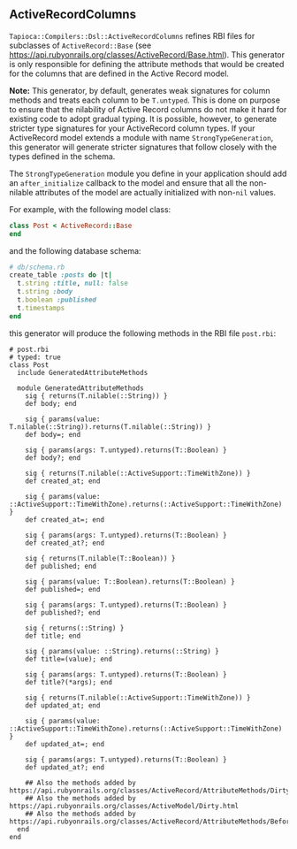 ## ActiveRecordColumns

`Tapioca::Compilers::Dsl::ActiveRecordColumns` refines RBI files for subclasses of `ActiveRecord::Base`
(see https://api.rubyonrails.org/classes/ActiveRecord/Base.html). This generator is only
responsible for defining the attribute methods that would be created for the columns that
are defined in the Active Record model.

**Note:** This generator, by default, generates weak signatures for column methods and treats each
column to be `T.untyped`. This is done on purpose to ensure that the nilability of Active Record
columns do not make it hard for existing code to adopt gradual typing. It is possible, however, to
generate stricter type signatures for your ActiveRecord column types. If your ActiveRecord model extends
a module with name `StrongTypeGeneration`, this generator will generate stricter signatures that follow
closely with the types defined in the schema.

The `StrongTypeGeneration` module you define in your application should add an `after_initialize` callback
to the model and ensure that all the non-nilable attributes of the model are actually initialized with non-`nil`
values.

For example, with the following model class:

~~~rb
class Post < ActiveRecord::Base
end
~~~

and the following database schema:

~~~rb
# db/schema.rb
create_table :posts do |t|
  t.string :title, null: false
  t.string :body
  t.boolean :published
  t.timestamps
end
~~~

this generator will produce the following methods in the RBI file
`post.rbi`:

~~~rbi
# post.rbi
# typed: true
class Post
  include GeneratedAttributeMethods

  module GeneratedAttributeMethods
    sig { returns(T.nilable(::String)) }
    def body; end

    sig { params(value: T.nilable(::String)).returns(T.nilable(::String)) }
    def body=; end

    sig { params(args: T.untyped).returns(T::Boolean) }
    def body?; end

    sig { returns(T.nilable(::ActiveSupport::TimeWithZone)) }
    def created_at; end

    sig { params(value: ::ActiveSupport::TimeWithZone).returns(::ActiveSupport::TimeWithZone) }
    def created_at=; end

    sig { params(args: T.untyped).returns(T::Boolean) }
    def created_at?; end

    sig { returns(T.nilable(T::Boolean)) }
    def published; end

    sig { params(value: T::Boolean).returns(T::Boolean) }
    def published=; end

    sig { params(args: T.untyped).returns(T::Boolean) }
    def published?; end

    sig { returns(::String) }
    def title; end

    sig { params(value: ::String).returns(::String) }
    def title=(value); end

    sig { params(args: T.untyped).returns(T::Boolean) }
    def title?(*args); end

    sig { returns(T.nilable(::ActiveSupport::TimeWithZone)) }
    def updated_at; end

    sig { params(value: ::ActiveSupport::TimeWithZone).returns(::ActiveSupport::TimeWithZone) }
    def updated_at=; end

    sig { params(args: T.untyped).returns(T::Boolean) }
    def updated_at?; end

    ## Also the methods added by https://api.rubyonrails.org/classes/ActiveRecord/AttributeMethods/Dirty.html
    ## Also the methods added by https://api.rubyonrails.org/classes/ActiveModel/Dirty.html
    ## Also the methods added by https://api.rubyonrails.org/classes/ActiveRecord/AttributeMethods/BeforeTypeCast.html
  end
end
~~~
